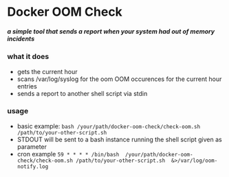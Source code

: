 # Docker OOM Check 

##### a simple tool that sends a report when your system had out of memory incidents

### what it does
* gets the current hour
* scans /var/log/syslog for the oom OOM occurences for the current hour entries 
* sends a report to another shell script via stdin

### usage

* basic example: `bash /your/path/docker-oom-check/check-oom.sh /path/to/your-other-script.sh`
* STDOUT will be sent to a bash instance running the shell script given as parameter
* cron example `59 * * * * /bin/bash  /your/path/docker-oom-check/check-oom.sh /path/to/your-other-script.sh  &>/var/log/oom-notify.log`
